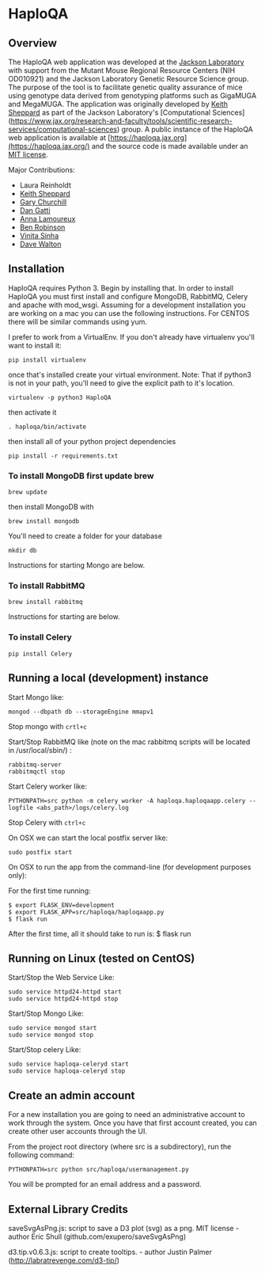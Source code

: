 # HaploQA

## Overview

The HaploQA web application was developed at the [Jackson Laboratory](http://www.jax.org) with support from the Mutant
Mouse Regional Resource Centers (NIH OD010921) and the Jackson Laboratory Genetic Resource Science group.  The purpose
of the tool is to facilitate genetic quality assurance of mice using genotype data derived from genotyping platforms
such as GigaMUGA and MegaMUGA. The application was originally developed by [Keith Sheppard](https://github.com/keithshep)
as part of the Jackson Laboratory's [Computational Sciences]
(https://www.jax.org/research-and-faculty/tools/scientific-research-services/computational-sciences) group.  A public
instance of the HaploQA web application is available at [https://haploqa.jax.org](https://haploqa.jax.org/) and the
source code is made available under an [MIT license](LICENSE.txt).

Major Contributions:
* Laura Reinholdt
* [Keith Sheppard](https://github.com/keithshep)
* [Gary Churchill](https://github.com/churchill-lab)
* [Dan Gatti](https://github.com/dmgatti)
* [Anna Lamoureux](https://github.com/anna-lamoureux)
* [Ben Robinson](https://www.linkedin.com/in/gnotek/)
* [Vinita Sinha]( https://www.linkedin.com/in/vinita-sinha-219a60b2/)
* [Dave Walton](https://github.com/obwalton)

## Installation

HaploQA requires Python 3.  Begin by installing that. In order to install HaploQA you must first install and configure
MongoDB, RabbitMQ, Celery and apache with mod_wsgi. Assuming for a development installation you are working on a mac you
can use the following instructions.  For CENTOS there will be similar commands using yum.

I prefer to work from a VirtualEnv.  If you don't already have virtualenv you'll want to install it:

    pip install virtualenv

once that's installed create your virtual environment.  Note: That if python3 is not in your path, you'll need to give
the explicit path to it's location.

    virtualenv -p python3 HaploQA

then activate it

    . haploqa/bin/activate

then install all of your python project dependencies

    pip install -r requirements.txt

### To install MongoDB first update brew

    brew update

then install MongoDB with

    brew install mongodb

You'll need to create a folder for your database

    mkdir db

Instructions for starting Mongo are below.

### To install RabbitMQ

    brew install rabbitmq

Instructions for starting are below.

### To install Celery

    pip install Celery


## Running a local (development) instance
Start Mongo like:

    mongod --dbpath db --storageEngine mmapv1

Stop mongo with `crtl+c`

Start/Stop RabbitMQ like (note on the mac rabbitmq scripts will be located in /usr/local/sbin/) :

    rabbitmq-server
    rabbitmqctl stop

Start Celery worker like:

    PYTHONPATH=src python -m celery worker -A haploqa.haploqaapp.celery --logfile <abs_path>/logs/celery.log

Stop Celery with `ctrl+c`

On OSX we can start the local postfix server like:

    sudo postfix start

On OSX to run the app from the command-line (for development purposes only):

For the first time running:

    $ export FLASK_ENV=development
    $ export FLASK_APP=src/haploqa/haploqaapp.py
    $ flask run

After the first time, all it should take to run is:
    $ flask run

## Running on Linux (tested on CentOS)

Start/Stop the Web Service Like:

    sudo service httpd24-httpd start
    sudo service httpd24-httpd stop

Start/Stop Mongo Like:

    sudo service mongod start
    sudo service mongod stop

Start/Stop celery Like:

    sudo service haploqa-celeryd start
    sudo service haploqa-celeryd stop

## Create an admin account

For a new installation you are going to need an administrative account to work through the system.  Once you have that
first account created, you can create other user accounts through the UI.

From the project root directory (where src is a subdirectory), run the following command:

    PYTHONPATH=src python src/haploqa/usermanagement.py
    
You will be prompted for an email address and a password.

## External Library Credits

saveSvgAsPng.js: script to save a D3 plot (svg) as a png. MIT license - author Eric Shull (github.com/exupero/saveSvgAsPng)

d3.tip.v0.6.3.js: script to create tooltips. - author Justin Palmer (http://labratrevenge.com/d3-tip/)
